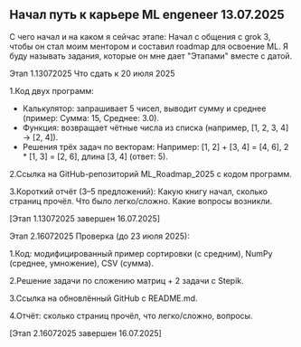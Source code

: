 Начал путь к карьере ML engeneer 13.07.2025
------------------------------------------------------
С чего начал и на каком я сейчас этапе:
Начал с общения с grok 3, чтобы он стал моим ментором и составил roadmap для освоение ML.
Я буду называть задания, которые он мне дает "Этапами" вместе с датой.

Этап 1.13072025
Что сдать к 20 июля 2025

1.Код двух программ:
  - Калькулятор: запрашивает 5 чисел, выводит сумму и среднее (пример: Сумма: 15, Среднее: 3.0).
  - Функция: возвращает чётные числа из списка (например, [1, 2, 3, 4] → [2, 4]).
  - Решения трёх задач по векторам:
     Например: [1, 2] + [3, 4] = [4, 6], 2 * [1, 3] = [2, 6], длина [3, 4] (ответ: 5).

2.Ссылка на GitHub-репозиторий ML_Roadmap_2025 с кодом программ.

3.Короткий отчёт (3–5 предложений):
   Какую книгу начал, сколько страниц прочёл.
   Что было легко/сложно.
   Какие вопросы возникли.

[Этап 1.13072025 завершен 16.07.2025]

Этап 2.16072025
Проверка (до 23 июля 2025):

1.Код: модифицированный пример сортировки (с средним), NumPy (среднее, умножение), CSV (сумма).

2.Решение задачи по сложению матриц + 2 задачи с Stepik.

3.Ссылка на обновлённый GitHub с README.md.

4.Отчёт: сколько страниц прочёл, что легко/сложно, вопросы.

[Этап 2.16072025 завершен 16.07.2025]
